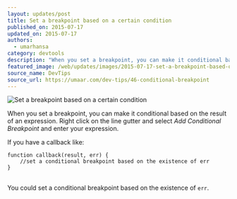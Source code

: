 ```yaml
---
layout: updates/post
title: Set a breakpoint based on a certain condition
published_on: 2015-07-17
updated_on: 2015-07-17
authors:
  - umarhansa
category: devtools
description: "When you set a breakpoint, you can make it conditional based on the result of an expression."
featured_image: /web/updates/images/2015-07-17-set-a-breakpoint-based-on-a-certain-condition/conditional-breakpoint.gif
source_name: DevTips
source_url: https://umaar.com/dev-tips/46-conditional-breakpoint
---
```

<img src="/web/updates/images/2015-07-17-set-a-breakpoint-based-on-a-certain-condition/conditional-breakpoint.gif" alt="Set a breakpoint based on a certain condition">

When you set a breakpoint, you can make it conditional based on the result of an expression. Right click on the line gutter and select <em>Add Conditional Breakpoint</em> and enter your expression.


If you have a callback like:

<pre>
<code>function callback(result, err) {
    //set a conditional breakpoint based on the existence of err
}
</code>
</pre>

You could set a conditional breakpoint based on the existence of <code>err</code>.




		
